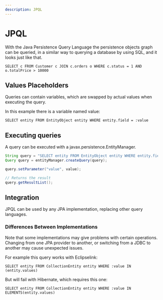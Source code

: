 ```yaml
---
description: JPQL
---
```


# JPQL

With the Java Persistence Query Language the persistence objects graph can be queried, in a similar way to querying a database by using SQL, and it looks just like that.

```
SELECT c FROM Customer c JOIN c.orders o WHERE c.status = 1 AND o.totalPrice > 10000
```

## Values Placeholders

Queries can contain variables, which are swapped by actual values when executing the query.

In this example there is a variable named value:

```
SELECT entity FROM EntityObject entity WHERE entity.field = :value
```

## Executing queries

A query can be executed with a javax.persistence.EntityManager.

```java
String query = "SELECT entity FROM EntityObject entity WHERE entity.field = :value";
Query query = entityManager.createQuery(query);

query.setParameter("value", value);

// Returns the result
query.getResultList();
```

## Integration

JPQL can be used by any JPA implementation, replacing other query languages.

### Differences Between Implementations

Note that some implementations may give problems with certain operations. Changing from one JPA provider to another, or switching from a JDBC to another may cause unexpected issues.

For example this query works with Eclipselink:

```
SELECT entity FROM CollectionEntity entity WHERE :value IN (entity.values)
```

But will fail with Hibernate, which requires this one:

```
SELECT entity FROM CollectionEntity entity WHERE :value IN ELEMENTS(entity.values)
```



